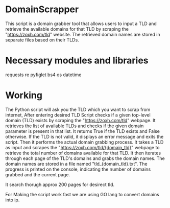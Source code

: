 # DomainScrapper
This script is a domain grabber tool that allows users to input a TLD and retrieve the available domains for that TLD by scraping the "https://zoxh.com/tld" website.
The retrieved domain names are stored in separate files based on their TLDs.

# Necessary modules and libraries

requests
re
pyfiglet
bs4
os
datetime

# Working

The Python script will ask you the TLD which you want to scrap from internet, After entering desired TLD Script checks if a given top-level domain (TLD) exists by scraping the "https://zoxh.com/tld" webpage. It retrieves the list of available TLDs and checks if the given domain parameter is present in that list. It returns True if the TLD exists and False otherwise. If the TLD is not valid, it displays an error message and exits the script.
Then it performs the actual domain grabbing process. It takes a TLD as input and scrapes the "https://zoxh.com/tld/{domain_tld}" webpage to retrieve the total number of domains available for that TLD. It then iterates through each page of the TLD's domains and grabs the domain names. The domain names are stored in a file named "tld_{domain_tld}.txt". The progress is printed on the console, indicating the number of domains grabbed and the current page.

It search thorugh approx 200 pages for desirect tld.

For Making the script work fast we are using GO lang to convert domains into ip.
